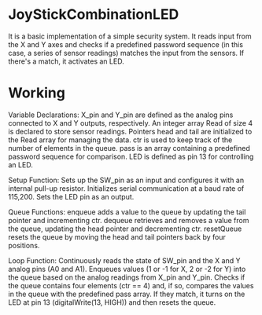 # JoyStickCombinationLED
It is a basic implementation of a simple security system. It reads input from the X and Y axes and checks if a predefined password sequence (in this case, a series of sensor readings) matches the input from the sensors. If there's a match, it activates an LED.

# Working 
  Variable Declarations:
        X_pin and Y_pin are defined as the analog pins connected to X and Y outputs, respectively.
        An integer array Read of size 4 is declared to store sensor readings.
        Pointers head and tail are initialized to the Read array for managing the data.
        ctr is used to keep track of the number of elements in the queue.
        pass is an array containing a predefined password sequence for comparison.
        LED is defined as pin 13 for controlling an LED.

   Setup Function:
        Sets up the SW_pin as an input and configures it with an internal pull-up resistor.
        Initializes serial communication at a baud rate of 115,200.
        Sets the LED pin as an output.

  Queue Functions:
        enqueue adds a value to the queue by updating the tail pointer and incrementing ctr.
        dequeue retrieves and removes a value from the queue, updating the head pointer and decrementing ctr.
        resetQueue resets the queue by moving the head and tail pointers back by four positions.

   Loop Function:
        Continuously reads the state of SW_pin and the X and Y analog pins (A0 and A1).
        Enqueues values (1 or -1 for X, 2 or -2 for Y) into the queue based on the analog readings from X_pin and Y_pin.
        Checks if the queue contains four elements (ctr == 4) and, if so, compares the values in the queue with the predefined pass array. If they match, it turns on the LED at pin 13 (digitalWrite(13, HIGH)) and then resets the queue.
